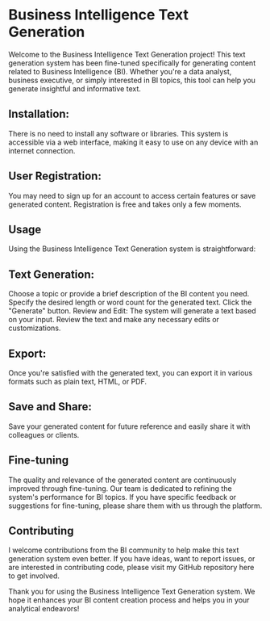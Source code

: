 # Business Intelligence Text Generation
Welcome to the Business Intelligence Text Generation project! This text generation system has been fine-tuned specifically for generating content related to Business Intelligence (BI). Whether you're a data analyst, business executive, or simply interested in BI topics, this tool can help you generate insightful and informative text.

## Installation: 
There is no need to install any software or libraries. This system is accessible via a web interface, making it easy to use on any device with an internet connection.

## User Registration: 
You may need to sign up for an account to access certain features or save generated content. Registration is free and takes only a few moments.

## Usage
Using the Business Intelligence Text Generation system is straightforward:

## Text Generation:
Choose a topic or provide a brief description of the BI content you need.
Specify the desired length or word count for the generated text.
Click the "Generate" button.
Review and Edit: The system will generate a text based on your input. Review the text and make any necessary edits or customizations.

## Export: 
Once you're satisfied with the generated text, you can export it in various formats such as plain text, HTML, or PDF.

## Save and Share: 
Save your generated content for future reference and easily share it with colleagues or clients.

## Fine-tuning
The quality and relevance of the generated content are continuously improved through fine-tuning. Our team is dedicated to refining the system's performance for BI topics. If you have specific feedback or suggestions for fine-tuning, please share them with us through the platform.

## Contributing
I welcome contributions from the BI community to help make this text generation system even better. If you have ideas, want to report issues, or are interested in contributing code, please visit my GitHub repository here to get involved.

Thank you for using the Business Intelligence Text Generation system. We hope it enhances your BI content creation process and helps you in your analytical endeavors!